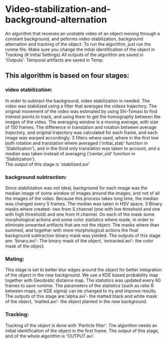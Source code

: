 # Video-stabilization-and-background-alternation
An algorithm that receives an unstable video of an object moving through a constant background, and peforms video stabilization, background alternation and tracking of the object.
To run the algorithm, just run the runme file. Make sure you change the initial identification of the object in Tracking (# Initial Settings)
All outputs of the algorithm are saved in 'Outputs'.  Temporal artifacts are saved in Temp.

## This algorithm is based on four stages:
### video stabilization:
In order to subtract the background, video stabilization is needed. The video was stabilized using a filter that averages the videos trajectory. The original movement of the video was estimated by using Shi-Tomasi to find interest points to track, and using them to get the homography between the images of the video. The averaging window is a moving average, with size of 150 frames. The difference in translation and rotation between average trajectory, and original trajectory was calculated for each frame, and each image was warped accordingly. 3 filters where used, where in the first tow both rotation and translation where averaged ('initial_stab' function in 'Stabilization'), and in the third only translation was taken to account, and a median was taken instead of averaging ('center_vid' function in 'Stabilization').  
The output of this stage is 'stabilized.avi' 

### background subtraction:
Since stabilization was not ideal, background for each image was the median image of some window of images around the images, and not of all the images of the video. Because this process takes long time, the median was changed every 5 frames. The median was taken in HSV space. 3 Binary masks where created- two from S channel (one with low threshold and one with high threshold) and one from H channel.
On each of the mask some morphological actions and some color statistics where made, in order to eliminate unwanted artifacts that are not the object. 
The masks where than summed, and together with more morphological actions the final background subtraction binary mask was yielded.
The outputs of this stage are: ‘binary.avi’- The binary mask of the object, ‘extracted.avi’- the color mask of the object.

### Mating:
This stage is set to better blur edges around the object for better integration of the object in the new background. We use a KDE based probability map together with Geodostic distance map. The statistics was updated every 60 frames to save runtime.
The parameters of the statistics (such as ratio R between maps, or KDE sigma) can be changed to try and improve results.
The outputs of this stage are:‘alpha.avi’- the matted black and white mask of the object, ‘matted.avi’- the object planted in the new background.

### Tracking:
Tracking of the object is done with 'Particle filter'. The algorithm needs an initial identification of the object in the first frame. 
The output of this stage, and of the whole algorithm is ‘OUTPUT.avi’.



